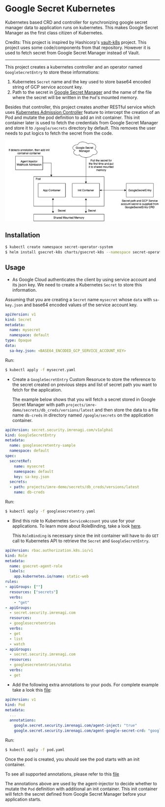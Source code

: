 Google Secret Kubernetes
===

Kubernetes based CRD and controller for synchronizing google secret manager data to application runs on kubernetes. This makes Google Secret Manager as the first class citizen of Kubernetes. 

Credits: This project is inspired by Hashicorp's [vault-k8s](https://github.com/hashicorp/vault-k8s) project. This project uses some code/components from that repository. However it is used to fetch secret from Google Secret Manager instead of Vault.

---

This project creates a kubernetes controller and an operator named `GoogleSecretEntry` to store these informations: 
1. Kubernetes `Secret` name and the key used to store base64 encoded string of GCP service account key.
1. Path to the secret in [Google Secret Manager](https://cloud.google.com/secret-manager) and the name of the file where the secret will be written in the `Pod`'s mounted memory.

Besides that controller, this project creates another RESTful service which uses [Kubernetes Admission Controller](https://kubernetes.io/blog/2019/03/21/a-guide-to-kubernetes-admission-controllers/) feature to intercept the creation of an Pod and mutate the pod definition to add an init container. This init container later is used to fetch the credentials from Google Secret Manager and store it to `/google/secrets` directory by default. This removes the user needs to put logics to fetch the secret from the code. 

![application-flow](./docs/img/application-flow.png)


## Installation

```bash
$ kubectl create namespace secret-operator-system
$ helm install gsecret-k8s charts/gsecret-k8s --namespace secret-operator-system
```

## Usage

* As Google Cloud authenticates the client by using service account and its json key. We need to create a Kubernetes `Secret` to store this information. 

Assuming that you are creating a `Secret` name `mysecret` whose `data` with `sa-key.json` and base64 encoded values of the service account key.

```yaml
apiVersion: v1
kind: Secret
metadata:
  name: mysecret
  namespace: default
type: Opaque
data:
  sa-key.json: <BASE64_ENCODED_GCP_SERVICE_ACCOUNT_KEY>
``` 

Run:
```bash
$ kubectl apply -f mysecret.yaml
```

* Create a `GoogleSecretEntry` Custom Resoruce to store the reference to the secret created on previous steps and list of secret path you want to fetch for the application. 

    The example below shows that you will fetch a secret stored in Google Secret Manager with path `projects/imre-demo/secrets/db_creds/versions/latest` and then store the data to a file name `db-creds` in directory named `/google/secrets` on the application container.

```yaml
apiVersion: secret.security.imrenagi.com/v1alpha1
kind: GoogleSecretEntry
metadata:
  name: googlesecretentry-sample
  namespace: default
spec:
  secretRef:
    name: mysecret
    namespace: default
    key: sa-key.json
  secrets:
  - path: projects/imre-demo/secrets/db_creds/versions/latest
    name: db-creds
```
Run:
```bash
$ kubectl apply -f googlesecretentry.yaml
```

* Bind this role to Kubernetes `ServiceAccount` you use for your applications. To learn more about RoleBinding, take a look [here](https://kubernetes.io/docs/reference/access-authn-authz/rbac/#rolebinding-and-clusterrolebinding).

    This `RoleBinding` is necessary since the init container will have to do `GET` call to Kubernetes API to retrieve the `Secret` and `GoogleSecretEntry`.

```yaml
apiVersion: rbac.authorization.k8s.io/v1
kind: Role
metadata:
  name: gsecret-agent-role
  labels:
    app.kubernetes.io/name: static-web
rules:
- apiGroups: [""]
  resources: ["secrets"]
  verbs: 
    - "get"
- apiGroups:
  - secret.security.imrenagi.com
  resources:
  - googlesecretentries
  verbs:
  - get
  - list
  - watch
- apiGroups:
  - secret.security.imrenagi.com
  resources:
  - googlesecretentries/status
  verbs:
  - get
```

* Add the following extra annotations to your pods. For complete example take a look this [file](./agent-inject/sample/pod.yaml):

```yaml
apiVersion: v1
kind: Pod
metadata:
  ...
  annotations:
    google.secret.security.imrenagi.com/agent-inject: "true"
    google.secret.security.imrenagi.com/agent-google-secret-crd: "googlesecretentry-sample"
```

Run:
```bash
$ kubectl apply -f pod.yaml
```

Once the pod is created, you should see the pod starts with an init container.

To see all supported annotations, please refer to this [file](./agent-inject/injector/agent/annotations.go)

The annotations above are used by the agent-injector to decide whether to mutate the `Pod` definition with additional an init container. This init container will fetch the secret defined from Google Secret Manager before your application starts.